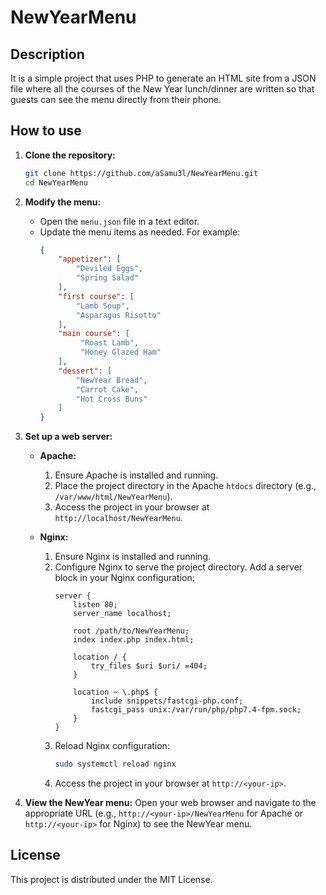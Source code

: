 # NewYearMenu

## Description
It is a simple project that uses PHP to generate an HTML site from a JSON file where all the courses of the New Year lunch/dinner are written so that guests can see the menu directly from their phone.

## How to use

1. **Clone the repository:**
   ```sh
   git clone https://github.com/aSamu3l/NewYearMenu.git
   cd NewYearMenu
   ```

2. **Modify the menu:**
    - Open the `menu.json` file in a text editor.
    - Update the menu items as needed. For example:
        ```json
        {
            "appetizer": [
                "Deviled Eggs",
                "Spring Salad"
            ],
            "first course": [
                "Lamb Soup",
                "Asparagus Risotto"
            ],
            "main course": [
                 "Roast Lamb",
                 "Honey Glazed Ham"
            ],
            "dessert": [
                "NewYear Bread",
                "Carrot Cake",
                "Hot Cross Buns"
            ]
        }
        ```

3. **Set up a web server:**
    - **Apache:**
        1. Ensure Apache is installed and running.
        2. Place the project directory in the Apache `htdocs` directory (e.g., `/var/www/html/NewYearMenu`).
        3. Access the project in your browser at `http://localhost/NewYearMenu`.

    - **Nginx:**
        1. Ensure Nginx is installed and running.
        2. Configure Nginx to serve the project directory. Add a server block in your Nginx configuration:
           ```nginx
           server {
               listen 80;
               server_name localhost;
   
               root /path/to/NewYearMenu;
               index index.php index.html;
   
               location / {
                   try_files $uri $uri/ =404;
               }
   
               location ~ \.php$ {
                   include snippets/fastcgi-php.conf;
                   fastcgi_pass unix:/var/run/php/php7.4-fpm.sock;
               }
           }
           ```
        3. Reload Nginx configuration:
           ```sh
           sudo systemctl reload nginx
           ```
        4. Access the project in your browser at `http://<your-ip>`.

4. **View the NewYear menu:**
   Open your web browser and navigate to the appropriate URL (e.g., `http://<your-ip>/NewYearMenu` for Apache or `http://<your-ip>` for Nginx) to see the NewYear menu.

## License
This project is distributed under the MIT License.